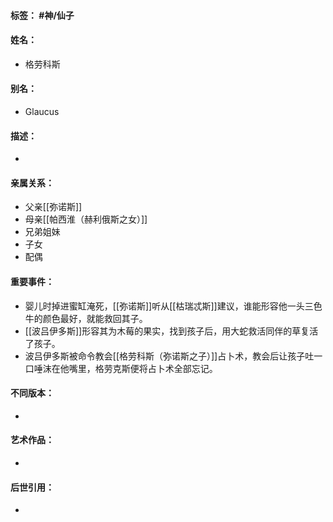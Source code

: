 #### 标签： #神/仙子
#### 姓名：
- 格劳科斯
#### 别名：
- Glaucus
#### 描述：
- 
#### 亲属关系：
- 父亲[[弥诺斯]]
- 母亲[[帕西淮（赫利俄斯之女）]]
- 兄弟姐妹
- 子女
- 配偶
#### 重要事件：
- 婴儿时掉进蜜缸淹死，[[弥诺斯]]听从[[枯瑞忒斯]]建议，谁能形容他一头三色牛的颜色最好，就能救回其子。
- [[波吕伊多斯]]形容其为木莓的果实，找到孩子后，用大蛇救活同伴的草复活了孩子。
- 波吕伊多斯被命令教会[[格劳科斯（弥诺斯之子）]]占卜术，教会后让孩子吐一口唾沫在他嘴里，格劳克斯便将占卜术全部忘记。
#### 不同版本：
- 
#### 艺术作品：
- 
#### 后世引用：
- 